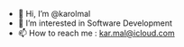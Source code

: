 - 👋 Hi, I’m @karolmal
- 👀 I’m interested in Software Development
- 📫 How to reach me : kar.mal@icloud.com

<!---
karolmal/karolmal is a ✨ special ✨ repository because its `README.md` (this file) appears on your GitHub profile.
You can click the Preview link to take a look at your changes.
--->
